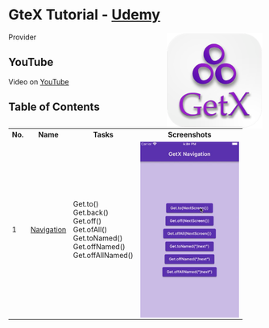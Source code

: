 # GteX Tutorial - [Udemy](https://www.udemy.com/course/2022-dart-flutter-master-class-zero-to-hero/)

<img align="right" src="assets/playstore.png" height="190"></img>
Provider

## YouTube

Video on [YouTube](https://www.youtube.com/watch?v=vIIBp6xJJeA)

## Table of Contents

<table align="center" style="margin: 0px auto;">
  <tr>
    <th>No.</th>
    <th>Name</th>
    <th>Tasks</th>
    <th>Screenshots</th>
  </tr>
  <tr>
    <td>1</td>
    <td><a href="/lib/navigation/navigation.dart">Navigation</a></td>
    <td>
        Get.to()<br>
        Get.back()<br>
        Get.off()<br>
        Get.ofAll()<br>
        Get.toNamed()<br>
        Get.offNamed()<br>
        Get.offAllNamed()
    </td>
    <td><img align="right" src="screenshots/navigation.gif" height="350"></img></td>
  </tr>
</table>
